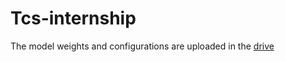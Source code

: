 # Tcs-internship
The model weights and configurations are uploaded in the [drive](https://drive.google.com/drive/folders/1kcFIzMCFOzpjWGkVQXrh-cgImmCNDSBi?usp=sharing)
